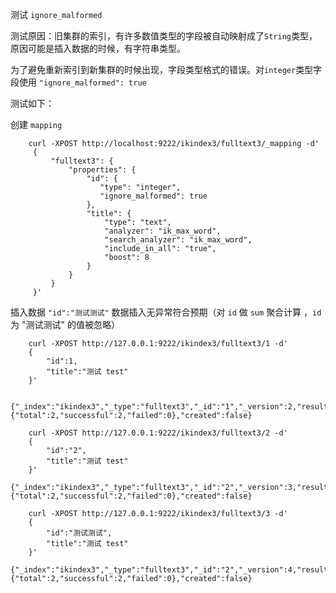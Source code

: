 测试 `ignore_malformed`

测试原因：旧集群的索引，有许多数值类型的字段被自动映射成了`String`类型，原因可能是插入数据的时候，有字符串类型。

为了避免重新索引到新集群的时候出现，字段类型格式的错误。对`integer`类型字段使用 `"ignore_malformed": true`

测试如下：

创建 `mapping`

```
    curl -XPOST http://localhost:9222/ikindex3/fulltext3/_mapping -d'
     {
         "fulltext3": {
             "properties": {
                 "id": {
                    "type": "integer",
                    "ignore_malformed": true
                 },
                 "title": {
                     "type": "text",
                     "analyzer": "ik_max_word",
                     "search_analyzer": "ik_max_word",
                     "include_in_all": "true",
                     "boost": 8
                 }
             }
         }
     }'
```

插入数据 `"id":"测试测试"` 数据插入无异常符合预期（对 `id` 做 `sum` 聚合计算 ，`id`为 "测试测试" 的值被忽略）

```
    curl -XPOST http://127.0.0.1:9222/ikindex3/fulltext3/1 -d'
    {
        "id":1,
        "title":"测试 test"
    }'

    {"_index":"ikindex3","_type":"fulltext3","_id":"1","_version":2,"result":"updated","_shards":{"total":2,"successful":2,"failed":0},"created":false}

    curl -XPOST http://127.0.0.1:9222/ikindex3/fulltext3/2 -d'
    {
        "id":"2",
        "title":"测试 test"
    }'
    {"_index":"ikindex3","_type":"fulltext3","_id":"2","_version":3,"result":"updated","_shards":{"total":2,"successful":2,"failed":0},"created":false}

    curl -XPOST http://127.0.0.1:9222/ikindex3/fulltext3/3 -d'
    {
        "id":"测试测试",
        "title":"测试 test"
    }'
    {"_index":"ikindex3","_type":"fulltext3","_id":"2","_version":4,"result":"updated","_shards":{"total":2,"successful":2,"failed":0},"created":false}
```




